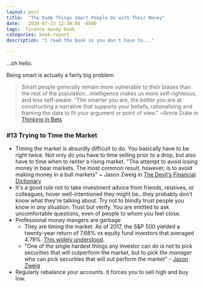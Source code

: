 ```yaml
---
layout: post
title:  "The Dumb Things Smart People Do with Their Money"
date:   2020-07-23 12:30:00 -0500
tags:  finance money book
categories: book-report
description: "I read the book so you don't have to..."

---
```


...oh hello. 



Being smart is actually a fairly big problem. 

> Smart people generally remain more vulnerable to their biases than the rest of the population...intelligence makes us more self-righteous, and less self-aware: "The smarter you are, the better you are at constructing a narrative that supports your beliefs, rationalizing and framing the data to fit your argument or point of view."
> ~Annie Duke in [Thinking in Bets](https://www.amazon.com/gp/product/B074DG9LQF/)





### #13 Trying to Time the Market  
- Timing the market is absurdly difficult to do. You basically have to be right twice. Not only do you have to time selling prior to a drop, but also have to time when to renter a rising market. 
"The attempt to avoid losing money in bear markets. The most common result, however, is to avoid making money in a bull markets" ~ Jason Zweig in [The Devil's Financial Dictionary](https://www.amazon.com/Devils-Financial-Dictionary-Jason-Zweig/dp/1610397762)
- It's a good rule not to take investment advice from friends, relatives, or colleagues, hover well-intentioned they might be...they probably don't know what they're talking about. Try not to blindly trust people you know in *any* situation. Trust but verify. You are entitled to ask uncomfortable questions, even of people to whom you feel close. 
- Professional money mangers are garbage
    + They are timing the market. As of 2017, the S&P 500 yielded a twenty-year return of 7.68% vs equity fund investors that averaged 4.79%. [This widely understood](https://web.archive.org/web/20190117120707/http://cfapubs.org/doi/pdf/10.2469/faj.v51.n1.1865).
    + "One of the single hardest things any investor can do is not to pick securities that will outperform the market, but to pick *the manager* who can pick securities that will out perform the market" - [Jason Zweig](https://www.jillonmoney.com/blog/ep-010-become-intelligent-investor-jason-zweig-part-two)
- Regularly rebalance your accounts. It forces you to sell high and buy low.



